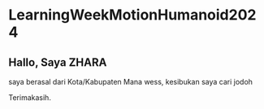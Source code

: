 # LearningWeekMotionHumanoid2024

## Hallo, Saya ZHARA
saya berasal dari Kota/Kabupaten Mana wess,
kesibukan saya cari jodoh 

Terimakasih.